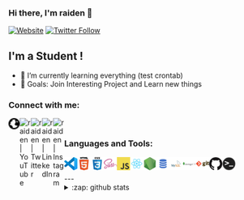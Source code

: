 ### Hi there, I'm raiden 👋

[![Website](https://img.shields.io/website?label=raiden.com&style=for-the-badge&url=https%3A%2F%2Fraiden.com)](https://google.com)
[![Twitter Follow](https://img.shields.io/twitter/follow/raiden?color=1DA1F2&logo=twitter&style=for-the-badge)](https://twitter.com/)

## I'm a Student !

- 🌱 I’m currently learning everything (test crontab)
- 🥅 Goals: Join Interesting Project and Learn new things

### Connect with me:

<img align="left" alt="raiden.com" width="22px" src="https://raw.githubusercontent.com/iconic/open-iconic/master/svg/globe.svg" />
<img align="left" alt="raiden | YouTube" width="22px" src="https://cdn.jsdelivr.net/npm/simple-icons@v3/icons/youtube.svg" />
<img align="left" alt="raiden | Twitter" width="22px" src="https://cdn.jsdelivr.net/npm/simple-icons@v3/icons/twitter.svg" />
<img align="left" alt="raiden | LinkedIn" width="22px" src="https://cdn.jsdelivr.net/npm/simple-icons@v3/icons/linkedin.svg" />
<img align="left" alt="raiden | Instagram" width="22px" src="https://cdn.jsdelivr.net/npm/simple-icons@v3/icons/instagram.svg" />

<br />

### Languages and Tools:

<img align="left" alt="visual studio code" width="26px" src="https://raw.githubusercontent.com/github/explore/80688e429a7d4ef2fca1e82350fe8e3517d3494d/topics/visual-studio-code/visual-studio-code.png" /> 
<img align="left" alt="html5" width="26px" src="https://raw.githubusercontent.com/github/explore/80688e429a7d4ef2fca1e82350fe8e3517d3494d/topics/html/html.png" /> 
<img align="left" alt="css3" width="26px" src="https://raw.githubusercontent.com/github/explore/80688e429a7d4ef2fca1e82350fe8e3517d3494d/topics/css/css.png" /> 
<img align="left" alt="sass" width="26px" src="https://raw.githubusercontent.com/github/explore/80688e429a7d4ef2fca1e82350fe8e3517d3494d/topics/sass/sass.png" /> 
<img align="left" alt="javascript" width="26px" src="https://raw.githubusercontent.com/github/explore/80688e429a7d4ef2fca1e82350fe8e3517d3494d/topics/javascript/javascript.png" /> 
<img align="left" alt="react" width="26px" src="https://raw.githubusercontent.com/github/explore/80688e429a7d4ef2fca1e82350fe8e3517d3494d/topics/react/react.png" /> 
<img align="left" alt="node.js" width="26px" src="https://raw.githubusercontent.com/github/explore/80688e429a7d4ef2fca1e82350fe8e3517d3494d/topics/nodejs/nodejs.png" /> 
<img align="left" alt="sql" width="26px" src="https://raw.githubusercontent.com/github/explore/80688e429a7d4ef2fca1e82350fe8e3517d3494d/topics/sql/sql.png" /> 
<img align="left" alt="mysql" width="26px" src="https://raw.githubusercontent.com/github/explore/80688e429a7d4ef2fca1e82350fe8e3517d3494d/topics/mysql/mysql.png" /> 
<img align="left" alt="mongodb" width="26px" src="https://raw.githubusercontent.com/github/explore/80688e429a7d4ef2fca1e82350fe8e3517d3494d/topics/mongodb/mongodb.png" /> 
<img align="left" alt="git" width="26px" src="https://raw.githubusercontent.com/github/explore/80688e429a7d4ef2fca1e82350fe8e3517d3494d/topics/git/git.png" /> 
<img align="left" alt="github" width="26px" src="https://raw.githubusercontent.com/github/explore/78df643247d429f6cc873026c0622819ad797942/topics/github/github.png" /> 
<img align="left" alt="terminal" width="26px" src="https://raw.githubusercontent.com/github/explore/80688e429a7d4ef2fca1e82350fe8e3517d3494d/topics/terminal/terminal.png" /> <br /> <br /> --- </details> <details> <summary>:zap: github stats</summary> <img align="left" alt="codestackr's github stats" src="https://github-readme-stats.codestackr.vercel.app/api?username=codestackr&show_icons=true&hide_border=true" /> </details>

